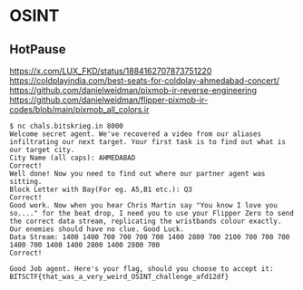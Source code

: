 # OSINT

## HotPause

https://x.com/LUX_FKD/status/1884162707873751220
https://coldplayindia.com/best-seats-for-coldplay-ahmedabad-concert/
https://github.com/danielweidman/pixmob-ir-reverse-engineering
https://github.com/danielweidman/flipper-pixmob-ir-codes/blob/main/pixmob_all_colors.ir

```
$ nc chals.bitskrieg.in 8000
Welcome secret agent. We've recovered a video from our aliases infiltrating our next target. Your first task is to find out what is our target city.
City Name (all caps): AHMEDABAD
Correct!
Well done! Now you need to find out where our partner agent was sitting.
Block Letter with Bay(For eg. A5,B1 etc.): Q3
Correct!
Good work. Now when you hear Chris Martin say "You know I love you so...." for the beat drop, I need you to use your Flipper Zero to send the correct data stream, replicating the wristbands colour exactly. Our enemies should have no clue. Good Luck.
Data Stream: 1400 1400 700 700 700 700 1400 2800 700 2100 700 700 700 1400 700 1400 1400 2800 1400 2800 700
Correct!

Good Job agent. Here's your flag, should you choose to accept it: BITSCTF{that_was_a_very_weird_OSINT_challenge_afd12df}
```
